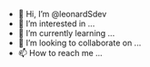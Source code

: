 - 👋 Hi, I’m @leonardSdev
- 👀 I’m interested in ...
- 🌱 I’m currently learning ...
- 💞️ I’m looking to collaborate on ...
- 📫 How to reach me ...

<!---
leonardSdev/leonardSdev is a ✨ special ✨ repository because its `README.md` (this file) appears on your GitHub profile.
You can click the Preview link to take a look at your changes.
--->
